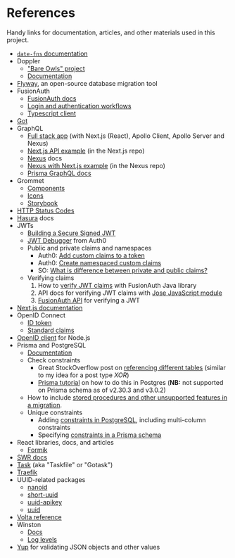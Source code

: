 # References

Handy links for documentation, articles, and other materials used in this project.

- [`date-fns` documentation][1]
- Doppler
  - ["Bare Owls" project][34]
  - [Documentation][35]
- [Flyway][48], an open-source database migration tool
- FusionAuth
  - [FusionAuth docs][2]
  - [Login and authentication workflows][29]
  - [Typescript client][39]
- [Got][40]
- GraphQL
  - [Full stack app][3] (with Next.js (React), Apollo Client, Apollo Server and Nexus)
  - [Next.js API example][4] (in the Next.js repo)
  - [Nexus][5] docs
  - [Nexus with Next.js example][6] (in the Nexus repo)
  - [Prisma GraphQL docs][7]
- Grommet
  - [Components][8]
  - [Icons][9]
  - [Storybook][10]
- [HTTP Status Codes][11]
- [Hasura][28] docs
- JWTs
  - [Building a Secure Signed JWT][16]
  - [JWT Debugger][27] from Auth0
  - Public and private claims and namespaces
    - Auth0: [Add custom claims to a token][26]
    - Auth0: [Create namespaced custom claims][25]
    - SO: [What is difference between private and public claims?][24]
  - Verifying claims
    1. How to [verify JWT claims][12] with FusionAuth Java library
    2. API docs for verifying JWT claims with [Jose JavaScript module][13]
    3. [FusionAuth API][14] for verifying a JWT
- [Next.js documentation][15]
- OpenID Connect
  - [ID token][17]
  - [Standard claims][18]
- [OpenID client][19] for Node.js
- Prisma and PostgreSQL
  - [Documentation][20]
  - Check constraints
    - Great StockOverflow post on [referencing different tables][45] (similar to my idea for a post type _XOR_)
    - [Prisma tutorial][46] on how to do this in Postgres (**NB:** not supported on Prisma schema as of v2.30.3 and v3.0.2)
  - How to include [stored procedures and other unsupported features in a migration][47].
  - Unique constraints
    - Adding [constraints in PostgreSQL][43], including multi-column constraints
    - Specifying [constraints in a Prisma schema][44]
- React libraries, docs, and articles
  - [Formik][38]
- [SWR docs][21]
- [Task][22] (aka "Taskfile" or "Gotask")
- [Traefik][36]
- UUID-related packages
  - [nanoid][30]
  - [short-uuid][33]
  - [uuid-apikey][32]
  - [uuid][31]
- [Volta reference][23]
- Winston
  - [Docs][41]
  - [Log levels][42]
- [Yup][37] for validating JSON objects and other values

[1]: https://date-fns.org/docs/Getting-Started
[2]: https://fusionauth.io/docs/v1/tech/
[3]: https://github.com/prisma/prisma-examples/tree/latest/typescript/graphql-nextjs/pages/api
[4]: https://github.com/vercel/next.js/tree/canary/examples/api-routes-graphql
[5]: https://nexusjs.org/
[6]: https://github.com/graphql-nexus/nexus/tree/main/examples/with-prisma
[7]: https://www.prisma.io/docs/concepts/overview/prisma-in-your-stack/graphql
[8]: https://v2.grommet.io/components
[9]: https://icons.grommet.io/
[10]: https://storybook.grommet.io/?path=/story/all--all
[11]: https://www.restapitutorial.com/httpstatuscodes.html
[12]: https://github.com/fusionauth/fusionauth-jwt#verify-and-decode-a-jwt-using-rsa
[13]: https://github.com/panva/jose/blob/HEAD/docs/functions/jwt_verify.jwtVerify.md#readme
[14]: https://fusionauth.io/docs/v1/tech/apis/jwt/#validate-a-jwt
[15]: https://nextjs.org/docs/getting-started
[16]: https://fusionauth.io/learn/expert-advice/tokens/building-a-secure-jwt/
[17]: https://openid.net/specs/openid-connect-core-1_0.html#IDToken
[18]: https://openid.net/specs/openid-connect-core-1_0.html#StandardClaims
[19]: https://github.com/panva/node-openid-client
[20]: https://www.prisma.io/docs/
[21]: https://swr.vercel.app/docs/getting-started
[22]: https://taskfile.dev/#/
[23]: https://docs.volta.sh/reference/
[24]: https://stackoverflow.com/questions/49215866/what-is-difference-between-private-and-public-claims-on-jwt
[25]: https://auth0.com/docs/security/tokens/json-web-tokens/create-namespaced-custom-claims
[26]: https://auth0.com/docs/configure/apis/scopes/sample-use-cases-scopes-and-claims#add-custom-claims-to-a-token
[27]: https://jwt.io/#debugger-io
[28]: https://hasura.io/docs/latest/graphql/core/index.html
[29]: https://fusionauth.io/learn/expert-advice/authentication/login-authentication-workflows/
[30]: https://www.npmjs.com/package/nanoid
[31]: https://www.npmjs.com/package/uuid
[32]: https://www.npmjs.com/package/uuid-apikey
[33]: https://www.npmjs.com/package/short-uuid
[34]: https://dashboard.doppler.com/workplace/98a6b3ff79724119c892/projects/bare-owls
[35]: https://docs.doppler.com/docs
[36]: https://doc.traefik.io/traefik/
[37]: https://github.com/jquense/yup
[38]: https://formik.org/docs/overview
[39]: https://github.com/FusionAuth/fusionauth-typescript-client
[40]: https://github.com/sindresorhus/got
[41]: https://github.com/winstonjs/winston#table-of-contents
[42]: https://github.com/winstonjs/winston#logging-levels
[43]: https://www.prisma.io/docs/guides/general-guides/database-workflows/unique-constraints-and-indexes/postgresql
[44]: https://www.prisma.io/docs/concepts/components/prisma-schema/data-model#defining-a-unique-field
[45]: https://stackoverflow.com/questions/10068033/postgresql-foreign-key-referencing-primary-keys-of-two-different-tables
[46]: https://www.prisma.io/docs/guides/database/advanced-database-tasks/data-validation/postgresql
[47]: https://www.prisma.io/docs/guides/database/developing-with-prisma-migrate/include-unsupported-database-features
[48]: https://flywaydb.org/documentation/
